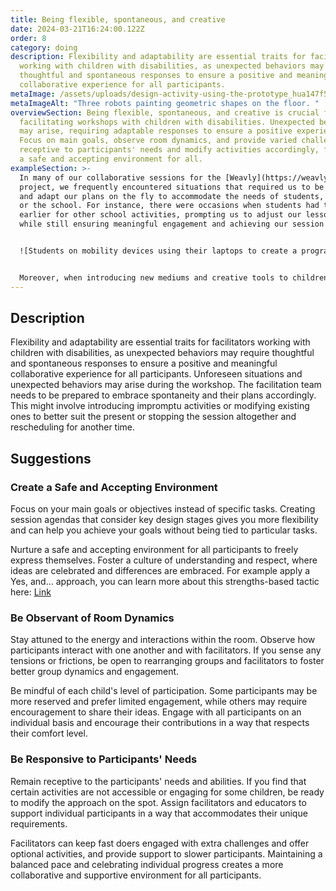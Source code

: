 ```yaml
---
title: Being flexible, spontaneous, and creative
date: 2024-03-21T16:24:00.122Z
order: 8
category: doing
description: Flexibility and adaptability are essential traits for facilitators
  working with children with disabilities, as unexpected behaviors may require
  thoughtful and spontaneous responses to ensure a positive and meaningful
  collaborative experience for all participants.
metaImage: /assets/uploads/design-activity-using-the-prototype_hua147f5f7751a23f9d805133cfcf6212e_2686676_1000x0_resize_q75_box.jpg
metaImageAlt: "Three robots painting geometric shapes on the floor. "
overviewSection: Being flexible, spontaneous, and creative is crucial for
  facilitating workshops with children with disabilities. Unexpected behaviors
  may arise, requiring adaptable responses to ensure a positive experience.
  Focus on main goals, observe room dynamics, and provide varied challenges. Be
  receptive to participants' needs and modify activities accordingly, fostering
  a safe and accepting environment for all.
exampleSection: >-
  In many of our collaborative sessions for the [Weavly](https://weavly.org/)
  project, we frequently encountered situations that required us to be flexible
  and adapt our plans on the fly to accommodate the needs of students, teachers,
  or the school. For instance, there were occasions when students had to leave
  earlier for other school activities, prompting us to adjust our lesson plans
  while still ensuring meaningful engagement and achieving our session goals.


  ![Students on mobility devices using their laptops to create a program to move robots on the floor to draw geommetric shapes. etric ](/assets/uploads/design-activity-using-the-prototype_hubcbd8cb1fbfe2b60d025736e0186a09d_2552060_1000x0_resize_q75_box.jpg "Students on mobility devices gathered around a floor level activity, trying to ove robots with programs they have built in Weavly. ")


  Moreover, when introducing new mediums and creative tools to children, there were instances that teachers and caregivers were not sure about how students would respond to such new experiences. As a result, we encountered some situations where the activity wasn't accessible to all students. For example, some students struggled with navigating iPads, while others found floor-level activities challenging due to mobility devices. In response, we made real-time adjustments such as streaming activities on a laptop for better visibility, repositioning monitors for easier access, or providing additional support tools like straps. Each of these moments provided valuable learning experiences, prompting us to continuously improve and make subsequent sessions more inclusive and accessible for all participants.
---
```

## Description

Flexibility and adaptability are essential traits for facilitators working with children with disabilities, as unexpected behaviors may require thoughtful and spontaneous responses to ensure a positive and meaningful collaborative experience for all participants. Unforeseen situations and unexpected behaviors may arise during the workshop. The facilitation team needs to be prepared to embrace spontaneity and their plans accordingly. This might involve introducing impromptu activities or modifying existing ones to better suit the present or stopping the session altogether and rescheduling for another time.  

## Suggestions

### Create a Safe and Accepting Environment

Focus on your main goals or objectives instead of specific tasks. Creating session agendas that consider key design stages gives you more flexibility and can help you achieve your goals without being tied to particular tasks.

Nurture a safe and accepting environment for all participants to freely express themselves. Foster a culture of understanding and respect, where ideas are celebrated and differences are embraced. For example apply a Yes, and… approach, you can learn more about this strengths-based tactic here: [Link](https://www.thisisservicedesigndoing.com/methods/yes-and-warm-up)

### Be Observant of Room Dynamics

Stay attuned to the energy and interactions within the room. Observe how participants interact with one another and with facilitators. If you sense any tensions or frictions, be open to rearranging groups and facilitators to foster better group dynamics and engagement.

Be mindful of each child's level of participation. Some participants may be more reserved and prefer limited engagement, while others may require encouragement to share their ideas. Engage with all participants on an individual basis and encourage their contributions in a way that respects their comfort level.

### Be Responsive to Participants' Needs

Remain receptive to the participants' needs and abilities. If you find that certain activities are not accessible or engaging for some children, be ready to modify the approach on the spot. Assign facilitators and educators to support individual participants in a way that accommodates their unique requirements.

Facilitators can keep fast doers engaged with extra challenges and offer optional activities, and provide support to slower participants. Maintaining a balanced pace and celebrating individual progress creates a more collaborative and supportive environment for all participants.
